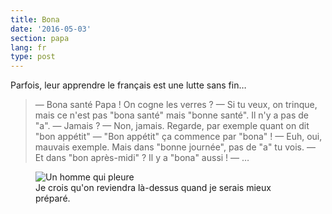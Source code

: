 ```yaml
---
title: Bona
date: '2016-05-03'
section: papa
lang: fr
type: post
---
```


Parfois, leur apprendre le français est une lutte sans fin…

<!-- more -->

> — Bona santé Papa ! On cogne les verres ?
> — Si tu veux, on trinque, mais ce n'est pas "bona santé" mais "bonne santé". Il n'y a pas de "a".
> — Jamais ?
> — Non, jamais. Regarde, par exemple quant on dit "bon appétit"
> — "Bon appétit" ça commence par "bona" !
> — Euh, oui, mauvais exemple. Mais dans "bonne journée", pas de "a" tu vois.
> — Et dans "bon après-midi" ? Il y a "bona" aussi !
> — …

<figure>
  <img src="/assets/images/papa/2016-05-03/1.gif" alt="Un homme qui pleure" />
  <figcaption>Je crois qu'on reviendra là-dessus quand je serais mieux préparé.</figcaption>
</figure>
